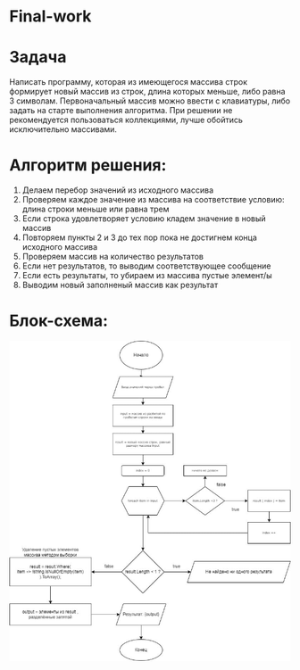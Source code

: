# Final-work
# Задача
 Написать программу, которая из имеющегося массива строк формирует новый массив из строк, длина которых меньше, либо равна 3 символам. Первоначальный массив можно ввести с клавиатуры, либо задать на старте выполнения алгоритма. При решении не рекомендуется пользоваться коллекциями, лучше обойтись исключительно массивами.
 
 # Алгоритм решения:
1. Делаем перебор значений из исходного массива
2. Проверяем каждое значение из массива на соответствие условию: длина строки меньше или равна трем
3. Если строка удовлетворяет условию кладем значение в новый массив
4. Повторяем пункты 2 и 3 до тех пор пока не достигнем конца исходного массива
5. Проверяем массив на количество результатов
6. Если нет результатов, то выводим соответствующее сообщение
7. Если есть результаты, то убираем из массива пустые элемент/ы
8. Выводим новый заполненый массив как результат

# Блок-схема: 
![Блок-схема](scheme.jpeg)
